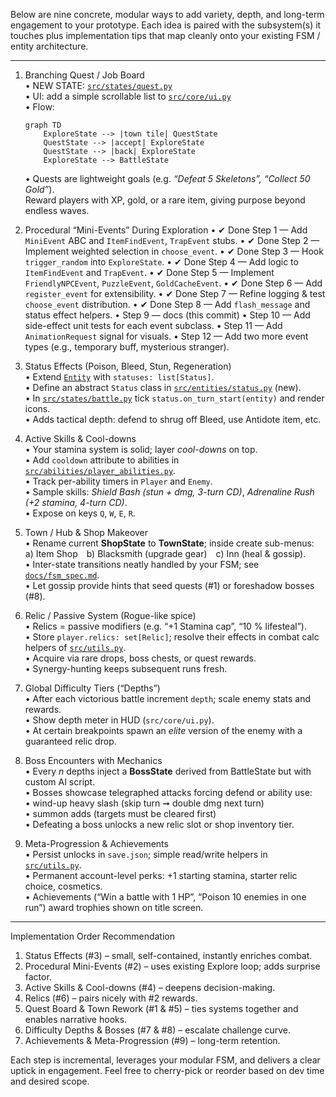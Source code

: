 Below are nine concrete, modular ways to add variety, depth, and long-term engagement to your prototype.  Each idea is paired with the subsystem(s) it touches plus implementation tips that map cleanly onto your existing FSM / entity architecture.

---

1. Branching Quest / Job Board  
   • NEW STATE: [`src/states/quest.py`](src/states/quest.py)  
   • UI: add a simple scrollable list to [`src/core/ui.py`](src/core/ui.py)  
   • Flow:  
     ```mermaid
     graph TD
         ExploreState --> |town tile| QuestState
         QuestState --> |accept| ExploreState
         QuestState --> |back| ExploreState
         ExploreState --> BattleState
     ```  
   • Quests are lightweight goals (e.g. *“Defeat 5 Skeletons”, “Collect 50 Gold”*).  
     Reward players with XP, gold, or a rare item, giving purpose beyond endless waves.

2. Procedural “Mini-Events” During Exploration
   • ✔ Done Step 1 — Add `MiniEvent` ABC and `ItemFindEvent`, `TrapEvent` stubs.
   • ✔ Done Step 2 — Implement weighted selection in `choose_event`.
   • ✔ Done Step 3 — Hook `trigger_random` into `ExploreState`.
   • ✔ Done Step 4 — Add logic to `ItemFindEvent` and `TrapEvent`.
   • ✔ Done Step 5 — Implement `FriendlyNPCEvent`, `PuzzleEvent`, `GoldCacheEvent`.
   • ✔ Done Step 6 — Add `register_event` for extensibility.
   • ✔ Done Step 7 — Refine logging & test `choose_event` distribution.
   • ✔ Done Step 8 — Add `flash_message` and status effect helpers.
   • Step 9 — docs (this commit)
   • Step 10 — Add side-effect unit tests for each event subclass.
   • Step 11 — Add `AnimationRequest` signal for visuals.
   • Step 12 — Add two more event types (e.g., temporary buff, mysterious stranger).

3. Status Effects (Poison, Bleed, Stun, Regeneration)  
   • Extend [`Entity`](src/entities/base.py) with `statuses: list[Status]`.  
   • Define an abstract `Status` class in [`src/entities/status.py`](src/entities/status.py) (new).  
   • In [`src/states/battle.py`](src/states/battle.py) tick `status.on_turn_start(entity)` and render icons.  
   • Adds tactical depth: defend to shrug off Bleed, use Antidote item, etc.

4. Active Skills & Cool-downs  
   • Your stamina system is solid; layer *cool-downs* on top.  
   • Add `cooldown` attribute to abilities in [`src/abilities/player_abilities.py`](src/abilities/player_abilities.py).  
   • Track per-ability timers in `Player` and `Enemy`.  
   • Sample skills: *Shield Bash (stun + dmg, 3-turn CD)*, *Adrenaline Rush (+2 stamina, 4-turn CD)*.  
   • Expose on keys `Q`, `W`, `E`, `R`.

5. Town / Hub & Shop Makeover  
   • Rename current **ShopState** to **TownState**; inside create sub-menus:  
     a) Item Shop b) Blacksmith (upgrade gear) c) Inn (heal & gossip).  
   • Inter-state transitions neatly handled by your FSM; see [`docs/fsm_spec.md`](docs/fsm_spec.md).  
   • Let gossip provide hints that seed quests (#1) or foreshadow bosses (#8).

6. Relic / Passive System (Rogue-like spice)  
   • Relics = passive modifiers (e.g. “+1 Stamina cap”, “10 % lifesteal”).  
   • Store `player.relics: set[Relic]`; resolve their effects in combat calc helpers of [`src/utils.py`](src/utils.py:40-75).  
   • Acquire via rare drops, boss chests, or quest rewards.  
   • Synergy-hunting keeps subsequent runs fresh.

7. Global Difficulty Tiers (“Depths”)  
   • After each victorious battle increment `depth`; scale enemy stats and rewards.  
   • Show depth meter in HUD (`src/core/ui.py`).  
   • At certain breakpoints spawn an *elite* version of the enemy with a guaranteed relic drop.

8. Boss Encounters with Mechanics  
   • Every *n* depths inject a **BossState** derived from BattleState but with custom AI script.  
   • Bosses showcase telegraphed attacks forcing defend or ability use:  
     • wind-up heavy slash (skip turn ➞ double dmg next turn)  
     • summon adds (targets must be cleared first)  
   • Defeating a boss unlocks a new relic slot or shop inventory tier.

9. Meta-Progression & Achievements  
   • Persist unlocks in `save.json`; simple read/write helpers in [`src/utils.py`](src/utils.py).  
   • Permanent account-level perks: +1 starting stamina, starter relic choice, cosmetics.  
   • Achievements (“Win a battle with 1 HP”, “Poison 10 enemies in one run”) award trophies shown on title screen.

---

Implementation Order Recommendation  
1. Status Effects (#3) – small, self-contained, instantly enriches combat.  
2. Procedural Mini-Events (#2) – uses existing Explore loop; adds surprise factor.  
3. Active Skills & Cool-downs (#4) – deepens decision-making.  
4. Relics (#6) – pairs nicely with #2 rewards.  
5. Quest Board & Town Rework (#1 & #5) – ties systems together and enables narrative hooks.  
6. Difficulty Depths & Bosses (#7 & #8) – escalate challenge curve.  
7. Achievements & Meta-Progression (#9) – long-term retention.

Each step is incremental, leverages your modular FSM, and delivers a clear uptick in engagement. Feel free to cherry-pick or reorder based on dev time and desired scope.